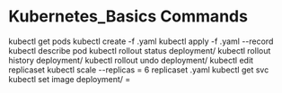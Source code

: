 # Kubernetes_Basics Commands

kubectl get pods
kubectl create -f <file-name>.yaml
kubectl apply -f <file-name>.yaml --record
kubectl describe pod <name>
kubectl rollout status deployment/<deployment-nmae>
kubectl rollout history deployment/<deployment-name>
kubectl rollout undo deployment/<deployment-name>
kubectl edit replicaset <replicaset-name>
kubectl scale --replicas = 6 replicaset <name>.yaml
kubectl get svc
kubectl set image deployment/<deployment-name> <container-name>=<image-name>